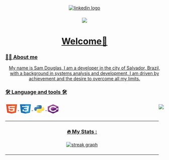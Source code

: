 <div align="center">
<a href="https://www.linkedin.com/in/sam-douglas-6076b91b8/" target="_blank">
  <img src="https://img.shields.io/static/v1?message=LinkedIn&logo=linkedin&label=&color=0077B5&logoColor=white&labelColor=&style=for-the-badge" height="25" alt="linkedin logo" />

###



###

<div align="center">
  <img src="https://visitor-badge.laobi.icu/badge?page_id=Sam-Douglas.Sam-Douglas&"  />
</div>

###

<h1 align="center">Welcome👋</h1>

###

<h3 align="left">👩‍💻 About me</h3>
My name is Sam Douglas, I am a developer in the city of Salvador, Brazil, with a background in systems analysis and development, I am driven by achievement and the desire to overcome all my limits.


###


###

<h3 align="left">🛠 Language and tools 🛠</h3>

###

<div align="left">
 <img align="center" alt="okingsaam-HTML" height="30" width="40" src="https://raw.githubusercontent.com/devicons/devicon/master/icons/html5/html5-original.svg">
  <img align="center" alt="okingsaam-CSS" height="30" width="40" src="https://raw.githubusercontent.com/devicons/devicon/master/icons/css3/css3-original.svg">
  <img align="center" alt="okingsaam-Python" height="30" width="40" src="https://raw.githubusercontent.com/devicons/devicon/master/icons/python/python-original.svg">
  <img align="center" alt="okingsaams-Csharp" height="30" width="40" src="https://raw.githubusercontent.com/devicons/devicon/master/icons/csharp/csharp-original.svg">
  <img align="right" height="350" src="https://media0.giphy.com/media/v1.Y2lkPTc5MGI3NjExZ3phenM5NHlmZmh3bXF5ZGt6eGFvMWRjYW43bm9oZGp1aDdtNDNmZyZlcD12MV9pbnRlcm5hbF9naWZfYnlfaWQmY3Q9Zw/3oKIPnAiaMCws8nOsE/giphy.gif" />



</div>

###

---
<h3 align="center">🔥   My Stats :</h3>

###

<div align="center">
  <img src="https://streak-stats.demolab.com?user=okingsaam&locale=en&mode=daily&theme=dark&hide_border=false&border_radius=5&order=3" height="220" alt="streak graph"  />
</div>

###
---

